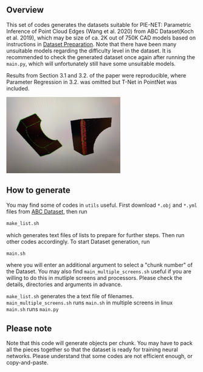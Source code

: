 ## Overview
This set of codes generates the datasets suitable for PIE-NET: Parametric Inference of Point Cloud Edges (Wang et al. 2020) from ABC Dataset(Koch et al. 2019), which may be size of ca. 2K out of 750K CAD models based on instructions in [Dataset Preparation](https://github.com/wangxiaogang866/PIE-NET). Note that there have been many unsuitable models regarding the difficulty level in the dataset. It is recommended to check the generated dataset once again after running the `main.py`, which will unfortunately still have some unsuitable models. 

Results from Section 3.1 and 3.2. of the paper were reproducible, where Parameter Regression in 3.2. was omitted but T-Net in PointNet was included.

<img src="https://github.com/hvkwak/PIE-NET_Dataset_Preparation/blob/master/IMG_9164.jpg" width="300" height="200">


## How to generate
You may find some of codes in `utils` useful. First download `*.obj` and `*.yml` files from [ABC Dataset](https://deep-geometry.github.io/abc-dataset/), then run 
```bash
make_list.sh
```
which generates text files of lists to prepare for further steps. Then run other codes accordingly. To start Dataset generation, run
```bash
main.sh
```
where you will enter an additional argument to select a "chunk number" of the Dataset. You may also find `main_multiple_screens.sh` useful if you are willing to do this in mutliple screens and processors. Please check the details, directories and arguments in advance. <br />

`make_list.sh` generates the a text file of filenames. <br />
`main_multiple_screens.sh` runs `main.sh` in multiple screens in linux <br />
`main.sh` runs `main.py` <br />

## Please note
Note that this code will generate objects per chunk. You may have to pack all the pieces together so that the dataset is ready for training neural networks. Please understand that some codes are not efficient enough, or copy-and-paste.
